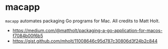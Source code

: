 # macapp

`macapp` automates packaging Go programs for Mac. All credits to Matt Holt.

- https://medium.com/@mattholt/packaging-a-go-application-for-macos-f7084b00f6b5
- https://gist.github.com/mholt/11008646c95d787c30806d3f24b2c844
